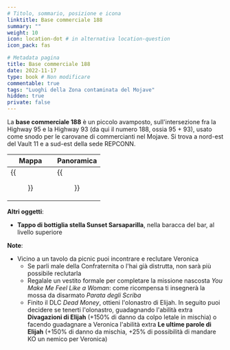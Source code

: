 ```yaml
---
# Titolo, sommario, posizione e icona
linktitle: Base commerciale 188
summary: ""
weight: 10
icon: location-dot # in alternativa location-question
icon_pack: fas

# Metadata pagina
title: Base commerciale 188
date: 2022-11-17
type: book # Non modificare
commentable: true
tags: "Luoghi della Zona contaminata del Mojave"
hidden: true
private: false
---
```


<div class="fnv">

La **base commerciale 188** è un piccolo avamposto, sull'intersezione fra la Highway 95 e la Highway 93 (da qui il numero 188, ossia 95 + 93), usato come snodo per le carovane di commercianti nel Mojave. Si trova a nord-est del Vault 11 e a sud-est della sede REPCONN.

| Mappa                          | Panoramica                 |
| ------------------------------ | -------------------------- |
| {{<figure src="fnv/188_Trading_Post_loc.webp">}} | {{<figure src="fnv/188_Trading_Post.webp">}} |

**Altri oggetti**:
- **Tappo di bottiglia stella Sunset Sarsaparilla**, nella baracca del bar, al livello superiore

**Note**:
- Vicino a un tavolo da picnic puoi incontrare e reclutare Veronica
	- Se parli male della Confraternita o l'hai già distrutta, non sarà più possibile reclutarla
	- Regalale un vestito formale per completare la missione nascosta _You Make Me Feel Like a Woman_: come ricompensa ti insegnerà la mossa da disarmato _Parata degli Scriba_
	- Finito il DLC *Dead Money*, ottieni l'olonastro di Elijah. In seguito puoi decidere se tenerti l'olonastro, guadagnando l'abilità extra **Divagazioni di Elijah** (+150% di danno da colpo letale in mischia) o facendo guadagnare a Veronica l'abilità extra **Le ultime parole di Elijah** (+150% di danno da mischia, +25% di possibilità di mandare KO un nemico per Veronica)

</div>

